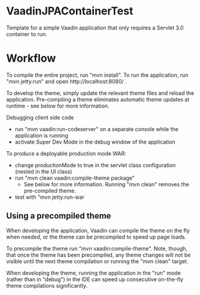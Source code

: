 VaadinJPAContainerTest
==============

Template for a simple Vaadin application that only requires a Servlet 3.0 container to run.


Workflow
========

To compile the entire project, run "mvn install".
To run the application, run "mvn jetty:run" and open http://localhost:8080/ .

To develop the theme, simply update the relevant theme files and reload the application.
Pre-compiling a theme eliminates automatic theme updates at runtime - see below for more information.

Debugging client side code
  - run "mvn vaadin:run-codeserver" on a separate console while the application is running
  - activate Super Dev Mode in the debug window of the application

To produce a deployable production mode WAR:
- change productionMode to true in the servlet class configuration (nested in the UI class)
- run "mvn clean vaadin:compile-theme package"
  - See below for more information. Running "mvn clean" removes the pre-compiled theme.
- test with "mvn jetty:run-war

Using a precompiled theme
-------------------------

When developing the application, Vaadin can compile the theme on the fly when needed,
or the theme can be precompiled to speed up page loads.

To precompile the theme run "mvn vaadin:compile-theme". Note, though, that once
the theme has been precompiled, any theme changes will not be visible until the
next theme compilation or running the "mvn clean" target.

When developing the theme, running the application in the "run" mode (rather than
in "debug") in the IDE can speed up consecutive on-the-fly theme compilations
significantly.
